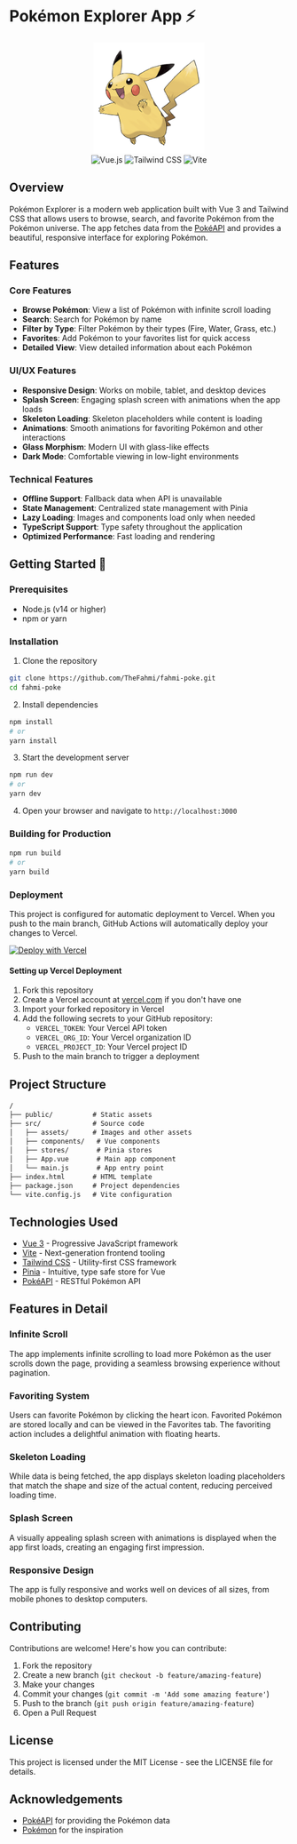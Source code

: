 # Pokémon Explorer App ⚡

<div align="center">
  <img src="https://raw.githubusercontent.com/PokeAPI/sprites/master/sprites/pokemon/other/official-artwork/25.png" alt="Pokémon Explorer" width="200">
</div>

<div align="center">
  <img src="https://img.shields.io/badge/vue.js-4FC08D?style=for-the-badge&logo=vue.js&logoColor=white" alt="Vue.js">
  <img src="https://img.shields.io/badge/tailwindcss-38B2AC?style=for-the-badge&logo=tailwind-css&logoColor=white" alt="Tailwind CSS">
  <img src="https://img.shields.io/badge/Vite-646CFF?style=for-the-badge&logo=vite&logoColor=white" alt="Vite">
</div>

## Overview

Pokémon Explorer is a modern web application built with Vue 3 and Tailwind CSS that allows users to browse, search, and favorite Pokémon from the Pokémon universe. The app fetches data from the [PokéAPI](https://pokeapi.co/) and provides a beautiful, responsive interface for exploring Pokémon.

## Features

### Core Features
- **Browse Pokémon**: View a list of Pokémon with infinite scroll loading
- **Search**: Search for Pokémon by name
- **Filter by Type**: Filter Pokémon by their types (Fire, Water, Grass, etc.)
- **Favorites**: Add Pokémon to your favorites list for quick access
- **Detailed View**: View detailed information about each Pokémon

### UI/UX Features
- **Responsive Design**: Works on mobile, tablet, and desktop devices
- **Splash Screen**: Engaging splash screen with animations when the app loads
- **Skeleton Loading**: Skeleton placeholders while content is loading
- **Animations**: Smooth animations for favoriting Pokémon and other interactions
- **Glass Morphism**: Modern UI with glass-like effects
- **Dark Mode**: Comfortable viewing in low-light environments

### Technical Features
- **Offline Support**: Fallback data when API is unavailable
- **State Management**: Centralized state management with Pinia
- **Lazy Loading**: Images and components load only when needed
- **TypeScript Support**: Type safety throughout the application
- **Optimized Performance**: Fast loading and rendering

## Getting Started 🚀

### Prerequisites

- Node.js (v14 or higher)
- npm or yarn

### Installation

1. Clone the repository
```sh
git clone https://github.com/TheFahmi/fahmi-poke.git
cd fahmi-poke
```

2. Install dependencies
```sh
npm install
# or
yarn install
```

3. Start the development server
```sh
npm run dev
# or
yarn dev
```

4. Open your browser and navigate to `http://localhost:3000`

### Building for Production

```sh
npm run build
# or
yarn build
```

### Deployment

This project is configured for automatic deployment to Vercel. When you push to the main branch, GitHub Actions will automatically deploy your changes to Vercel.

[![Deploy with Vercel](https://vercel.com/button)](https://vercel.com/new/clone?repository-url=https%3A%2F%2Fgithub.com%2FTheFahmi%2Ffahmi-poke)

#### Setting up Vercel Deployment

1. Fork this repository
2. Create a Vercel account at [vercel.com](https://vercel.com) if you don't have one
3. Import your forked repository in Vercel
4. Add the following secrets to your GitHub repository:
   - `VERCEL_TOKEN`: Your Vercel API token
   - `VERCEL_ORG_ID`: Your Vercel organization ID
   - `VERCEL_PROJECT_ID`: Your Vercel project ID
5. Push to the main branch to trigger a deployment

## Project Structure

```
/
├── public/          # Static assets
├── src/             # Source code
│   ├── assets/      # Images and other assets
│   ├── components/   # Vue components
│   ├── stores/       # Pinia stores
│   ├── App.vue       # Main app component
│   └── main.js       # App entry point
├── index.html       # HTML template
├── package.json     # Project dependencies
└── vite.config.js   # Vite configuration
```

## Technologies Used

- [Vue 3](https://v3.vuejs.org/) - Progressive JavaScript framework
- [Vite](https://vitejs.dev/) - Next-generation frontend tooling
- [Tailwind CSS](https://tailwindcss.com/) - Utility-first CSS framework
- [Pinia](https://pinia.esm.dev/) - Intuitive, type safe store for Vue
- [PokéAPI](https://pokeapi.co/) - RESTful Pokémon API

## Features in Detail

### Infinite Scroll
The app implements infinite scrolling to load more Pokémon as the user scrolls down the page, providing a seamless browsing experience without pagination.

### Favoriting System
Users can favorite Pokémon by clicking the heart icon. Favorited Pokémon are stored locally and can be viewed in the Favorites tab. The favoriting action includes a delightful animation with floating hearts.

### Skeleton Loading
While data is being fetched, the app displays skeleton loading placeholders that match the shape and size of the actual content, reducing perceived loading time.

### Splash Screen
A visually appealing splash screen with animations is displayed when the app first loads, creating an engaging first impression.

### Responsive Design
The app is fully responsive and works well on devices of all sizes, from mobile phones to desktop computers.

## Contributing

Contributions are welcome! Here's how you can contribute:

1. Fork the repository
2. Create a new branch (`git checkout -b feature/amazing-feature`)
3. Make your changes
4. Commit your changes (`git commit -m 'Add some amazing feature'`)
5. Push to the branch (`git push origin feature/amazing-feature`)
6. Open a Pull Request

## License

This project is licensed under the MIT License - see the LICENSE file for details.

## Acknowledgements

- [PokéAPI](https://pokeapi.co/) for providing the Pokémon data
- [Pokémon](https://www.pokemon.com/) for the inspiration